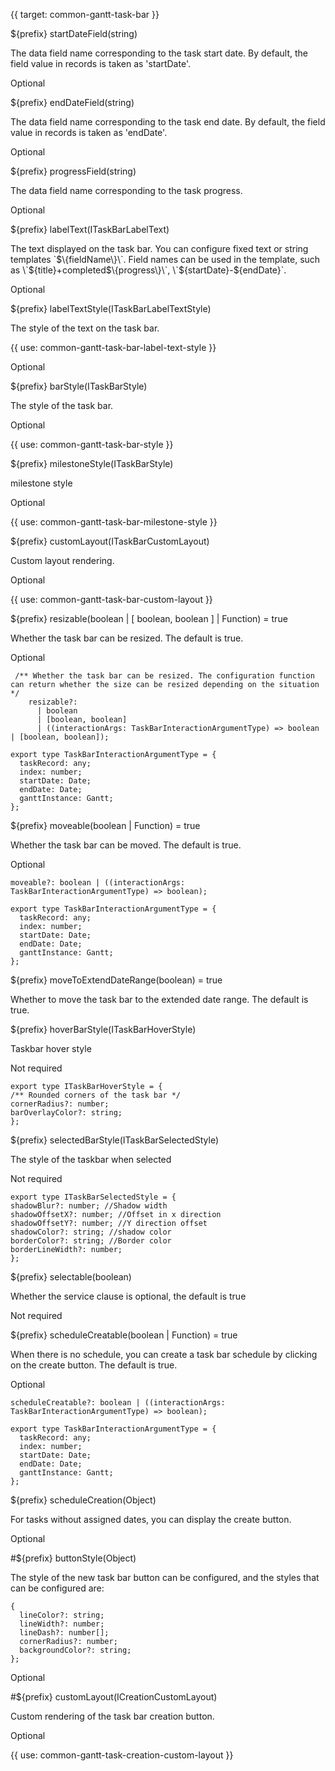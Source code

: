 {{ target: common-gantt-task-bar }}

${prefix} startDateField(string)

The data field name corresponding to the task start date. By default, the field value in records is taken as 'startDate'.

Optional

${prefix} endDateField(string)

The data field name corresponding to the task end date. By default, the field value in records is taken as 'endDate'.

Optional

${prefix} progressField(string)

The data field name corresponding to the task progress.

Optional

${prefix} labelText(ITaskBarLabelText)

The text displayed on the task bar. You can configure fixed text or string templates \`$\{fieldName\}\`. Field names can be used in the template, such as \`$\{title\}+completed$\{progress\}\`, \`$\{startDate\}-$\{endDate\}\`.

Optional

${prefix} labelTextStyle(ITaskBarLabelTextStyle)

The style of the text on the task bar.

{{ use: common-gantt-task-bar-label-text-style }}

Optional

${prefix} barStyle(ITaskBarStyle)

The style of the task bar.

Optional

{{ use: common-gantt-task-bar-style }}

${prefix} milestoneStyle(ITaskBarStyle)

milestone style

Optional

{{ use: common-gantt-task-bar-milestone-style }}

${prefix} customLayout(ITaskBarCustomLayout)

Custom layout rendering.

Optional

{{ use: common-gantt-task-bar-custom-layout }}

${prefix} resizable(boolean | [ boolean, boolean ] | Function) = true

Whether the task bar can be resized. The default is true.

Optional

```
 /** Whether the task bar can be resized. The configuration function can return whether the size can be resized depending on the situation */
    resizable?:
      | boolean
      | [boolean, boolean]
      | ((interactionArgs: TaskBarInteractionArgumentType) => boolean | [boolean, boolean]);

export type TaskBarInteractionArgumentType = {
  taskRecord: any;
  index: number;
  startDate: Date;
  endDate: Date;
  ganttInstance: Gantt;
};
```

${prefix} moveable(boolean | Function) = true

Whether the task bar can be moved. The default is true.

Optional

```
moveable?: boolean | ((interactionArgs: TaskBarInteractionArgumentType) => boolean);

export type TaskBarInteractionArgumentType = {
  taskRecord: any;
  index: number;
  startDate: Date;
  endDate: Date;
  ganttInstance: Gantt;
};
```

${prefix} moveToExtendDateRange(boolean) = true

Whether to move the task bar to the extended date range. The default is true.

${prefix} hoverBarStyle(ITaskBarHoverStyle)

Taskbar hover style

Not required

```
export type ITaskBarHoverStyle = {
/** Rounded corners of the task bar */
cornerRadius?: number;
barOverlayColor?: string;
};
```

${prefix} selectedBarStyle(ITaskBarSelectedStyle)

The style of the taskbar when selected

Not required

```
export type ITaskBarSelectedStyle = {
shadowBlur?: number; //Shadow width
shadowOffsetX?: number; //Offset in x direction
shadowOffsetY?: number; //Y direction offset
shadowColor?: string; //shadow color
borderColor?: string; //Border color
borderLineWidth?: number;
};
```

${prefix} selectable(boolean)

Whether the service clause is optional, the default is true

Not required

${prefix} scheduleCreatable(boolean | Function) = true

When there is no schedule, you can create a task bar schedule by clicking on the create button. The default is true.

Optional

```
scheduleCreatable?: boolean | ((interactionArgs: TaskBarInteractionArgumentType) => boolean);

export type TaskBarInteractionArgumentType = {
  taskRecord: any;
  index: number;
  startDate: Date;
  endDate: Date;
  ganttInstance: Gantt;
};
```

${prefix} scheduleCreation(Object)

For tasks without assigned dates, you can display the create button.

Optional

#${prefix} buttonStyle(Object)

The style of the new task bar button can be configured, and the styles that can be configured are:

```
{
  lineColor?: string;
  lineWidth?: number;
  lineDash?: number[];
  cornerRadius?: number;
  backgroundColor?: string;
};
```

Optional

#${prefix} customLayout(ICreationCustomLayout)

Custom rendering of the task bar creation button.

Optional

{{ use: common-gantt-task-creation-custom-layout }}
